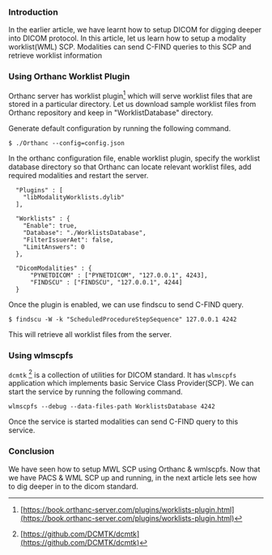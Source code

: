 <!--
.. title: Mastering DICOM - #3 Setup Modality Worklist SCP
.. slug: dicom-modality-worklist-scp
.. date: 2022-07-31 18:19:29 UTC+05:30
.. tags: dicom
.. category:
.. link:
.. description:
.. type: text
-->


### Introduction

In the earlier article, we have learnt how to setup DICOM for digging deeper into DICOM protocol. In this article, let us learn how to setup a modality worklist(WML) SCP. Modalities can send C-FIND queries to this SCP and retrieve worklist information


### Using Orthanc Worklist Plugin

Orthanc server has worklist plugin[^owp] which will serve worklist files that are stored in a particular directory. Let us download sample worklist files from Orthanc repository and keep in "WorklistDatabase" directory.

Generate default configuration by running the following command.

```
$ ./Orthanc --config=config.json
```

In the orthanc configuration file, enable worklist plugin, specify the worklist database directory so that Orthanc can locate relevant worklist files, add required modalities and restart the server.

```
  "Plugins" : [
    "libModalityWorklists.dylib"
  ],

  "Worklists" : {
    "Enable": true,
    "Database": "./WorklistsDatabase",
    "FilterIssuerAet": false,
    "LimitAnswers": 0
  },

  "DicomModalities" : {
      "PYNETDICOM" : ["PYNETDICOM", "127.0.0.1", 4243],
      "FINDSCU" : ["FINDSCU", "127.0.0.1", 4244]
  }
```

Once the plugin is enabled, we can use findscu to send C-FIND query.

```
$ findscu -W -k "ScheduledProcedureStepSequence" 127.0.0.1 4242
```

This will retrieve all worklist files from the server.


### Using wlmscpfs

`dcmtk` [^dcmtk] is a collection of utilities for DICOM standard. It has `wlmscpfs` application which implements basic Service Class Provider(SCP). We can start the service by running the following command.

```
wlmscpfs --debug --data-files-path WorklistsDatabase 4242
```

Once the service is started modalities can send C-FIND query to this service.


### Conclusion

We have seen how to setup MWL SCP using Orthanc & wmlscpfs. Now that we have PACS & WML SCP up and running, in the next article lets see how to dig deeper in to the dicom standard.


[^owp]: [https://book.orthanc-server.com/plugins/worklists-plugin.html](https://book.orthanc-server.com/plugins/worklists-plugin.html)
[^dcmtk]: [https://github.com/DCMTK/dcmtk](https://github.com/DCMTK/dcmtk)